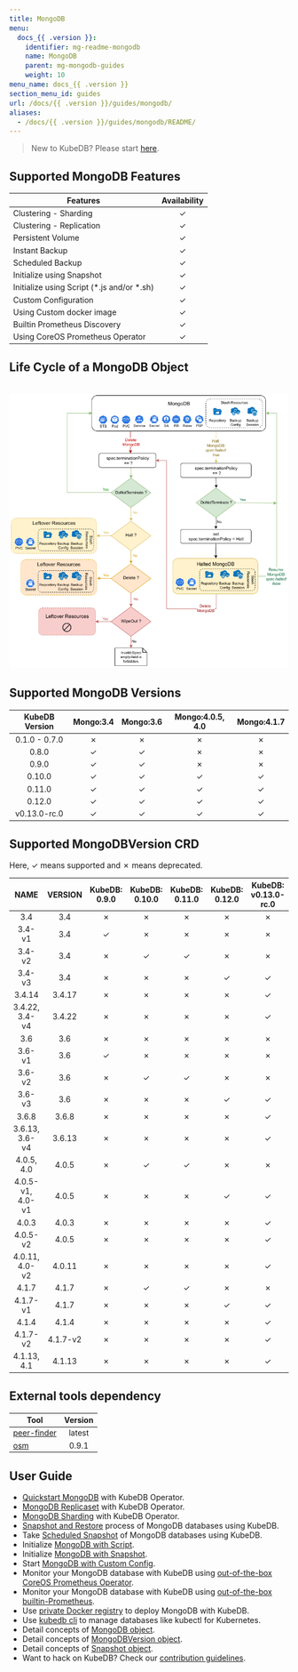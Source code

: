 ```yaml
---
title: MongoDB
menu:
  docs_{{ .version }}:
    identifier: mg-readme-mongodb
    name: MongoDB
    parent: mg-mongodb-guides
    weight: 10
menu_name: docs_{{ .version }}
section_menu_id: guides
url: /docs/{{ .version }}/guides/mongodb/
aliases:
  - /docs/{{ .version }}/guides/mongodb/README/
---
```


> New to KubeDB? Please start [here](/docs/concepts/README.md).

## Supported MongoDB Features

|                   Features                   | Availability |
| -------------------------------------------- | :----------: |
| Clustering - Sharding                        |   &#10003;   |
| Clustering - Replication                     |   &#10003;   |
| Persistent Volume                            |   &#10003;   |
| Instant Backup                               |   &#10003;   |
| Scheduled Backup                             |   &#10003;   |
| Initialize using Snapshot                    |   &#10003;   |
| Initialize using Script (\*.js and/or \*.sh) |   &#10003;   |
| Custom Configuration                         |   &#10003;   |
| Using Custom docker image                    |   &#10003;   |
| Builtin Prometheus Discovery                 |   &#10003;   |
| Using CoreOS Prometheus Operator             |   &#10003;   |

## Life Cycle of a MongoDB Object

<p align="center">
  <img alt="lifecycle"  src="/docs/images/mongodb/mgo-lifecycle.png">
</p>

## Supported MongoDB Versions

| KubeDB Version | Mongo:3.4 | Mongo:3.6 | Mongo:4.0.5, 4.0 | Mongo:4.1.7 |
| :------------: | :-------: | :-------: | :--------------: | :---------: |
| 0.1.0 - 0.7.0  | &#10007;  | &#10007;  |     &#10007;     |  &#10007;   |
|     0.8.0      | &#10003;  | &#10003;  |     &#10007;     |  &#10007;   |
|     0.9.0      | &#10003;  | &#10003;  |     &#10007;     |  &#10007;   |
|     0.10.0     | &#10003;  | &#10003;  |     &#10003;     |  &#10003;   |
|     0.11.0     | &#10003;  | &#10003;  |     &#10003;     |  &#10003;   |
|     0.12.0     | &#10003;  | &#10003;  |     &#10003;     |  &#10003;   |
|  v0.13.0-rc.0  | &#10003;  | &#10003;  |     &#10003;     |  &#10003;   |

## Supported MongoDBVersion CRD

Here, &#10003; means supported and &#10007; means deprecated.

|       NAME       | VERSION  | KubeDB: 0.9.0 | KubeDB: 0.10.0 | KubeDB: 0.11.0 | KubeDB: 0.12.0 | KubeDB: v0.13.0-rc.0 |
| :--------------: | :------: | :-----------: | :------------: | :------------: | :------------: | :------------------: |
|       3.4        |   3.4    |   &#10007;    |    &#10007;    |    &#10007;    |    &#10007;    |       &#10007;       |
|      3.4-v1      |   3.4    |   &#10003;    |    &#10007;    |    &#10007;    |    &#10007;    |       &#10007;       |
|      3.4-v2      |   3.4    |   &#10007;    |    &#10003;    |    &#10003;    |    &#10007;    |       &#10007;       |
|      3.4-v3      |   3.4    |   &#10007;    |    &#10007;    |    &#10007;    |    &#10003;    |       &#10003;       |
|      3.4.14      |  3.4.17  |   &#10007;    |    &#10007;    |    &#10007;    |    &#10007;    |       &#10003;       |
|  3.4.22, 3.4-v4  |  3.4.22  |   &#10007;    |    &#10007;    |    &#10007;    |    &#10007;    |       &#10003;       |
|       3.6        |   3.6    |   &#10007;    |    &#10007;    |    &#10007;    |    &#10007;    |       &#10007;       |
|      3.6-v1      |   3.6    |   &#10003;    |    &#10007;    |    &#10007;    |    &#10007;    |       &#10007;       |
|      3.6-v2      |   3.6    |   &#10007;    |    &#10003;    |    &#10003;    |    &#10007;    |       &#10007;       |
|      3.6-v3      |   3.6    |   &#10007;    |    &#10007;    |    &#10007;    |    &#10003;    |       &#10003;       |
|      3.6.8       |  3.6.8   |   &#10007;    |    &#10007;    |    &#10007;    |    &#10007;    |       &#10003;       |
|  3.6.13, 3.6-v4  |  3.6.13  |   &#10007;    |    &#10007;    |    &#10007;    |    &#10007;    |       &#10003;       |
|    4.0.5, 4.0    |  4.0.5   |   &#10007;    |    &#10003;    |    &#10003;    |    &#10007;    |       &#10007;       |
| 4.0.5-v1, 4.0-v1 |  4.0.5   |   &#10007;    |    &#10007;    |    &#10007;    |    &#10003;    |       &#10003;       |
|      4.0.3       |  4.0.3   |   &#10007;    |    &#10007;    |    &#10007;    |    &#10007;    |       &#10003;       |
|     4.0.5-v2     |  4.0.5   |   &#10007;    |    &#10007;    |    &#10007;    |    &#10007;    |       &#10003;       |
|  4.0.11, 4.0-v2  |  4.0.11  |   &#10007;    |    &#10007;    |    &#10007;    |    &#10007;    |       &#10003;       |
|      4.1.7       |  4.1.7   |   &#10007;    |    &#10003;    |    &#10003;    |    &#10007;    |       &#10007;       |
|     4.1.7-v1     |  4.1.7   |   &#10007;    |    &#10007;    |    &#10007;    |    &#10003;    |       &#10003;       |
|      4.1.4       |  4.1.4   |   &#10007;    |    &#10007;    |    &#10007;    |    &#10007;    |       &#10003;       |
|     4.1.7-v2     | 4.1.7-v2 |   &#10007;    |    &#10007;    |    &#10007;    |    &#10007;    |       &#10003;       |
|   4.1.13, 4.1    |  4.1.13  |   &#10007;    |    &#10007;    |    &#10007;    |    &#10007;    |       &#10003;       |

## External tools dependency

| Tool                                                   | Version |
| ------------------------------------------------------ | :-----: |
| [peer-finder](https://github.com/kmodules/peer-finder) | latest  |
| [osm](https://github.com/appscode/osm)                 |  0.9.1  |

## User Guide

- [Quickstart MongoDB](/docs/guides/mongodb/quickstart/quickstart.md) with KubeDB Operator.
- [MongoDB Replicaset](/docs/guides/mongodb/clustering/replicaset.md) with KubeDB Operator.
- [MongoDB Sharding](/docs/guides/mongodb/clustering/sharding.md) with KubeDB Operator.
- [Snapshot and Restore](/docs/guides/mongodb/snapshot/backup-and-restore.md) process of MongoDB databases using KubeDB.
- Take [Scheduled Snapshot](/docs/guides/mongodb/snapshot/scheduled-backup.md) of MongoDB databases using KubeDB.
- Initialize [MongoDB with Script](/docs/guides/mongodb/initialization/using-script.md).
- Initialize [MongoDB with Snapshot](/docs/guides/mongodb/initialization/using-snapshot.md).
- Start [MongoDB with Custom Config](/docs/guides/mongodb/configuration/using-custom-config.md).
- Monitor your MongoDB database with KubeDB using [out-of-the-box CoreOS Prometheus Operator](/docs/guides/mongodb/monitoring/using-coreos-prometheus-operator.md).
- Monitor your MongoDB database with KubeDB using [out-of-the-box builtin-Prometheus](/docs/guides/mongodb/monitoring/using-builtin-prometheus.md).
- Use [private Docker registry](/docs/guides/mongodb/private-registry/using-private-registry.md) to deploy MongoDB with KubeDB.
- Use [kubedb cli](/docs/guides/mongodb/cli/cli.md) to manage databases like kubectl for Kubernetes.
- Detail concepts of [MongoDB object](/docs/concepts/databases/mongodb.md).
- Detail concepts of [MongoDBVersion object](/docs/concepts/catalog/mongodb.md).
- Detail concepts of [Snapshot object](/docs/concepts/snapshot.md).
- Want to hack on KubeDB? Check our [contribution guidelines](/docs/CONTRIBUTING.md).
